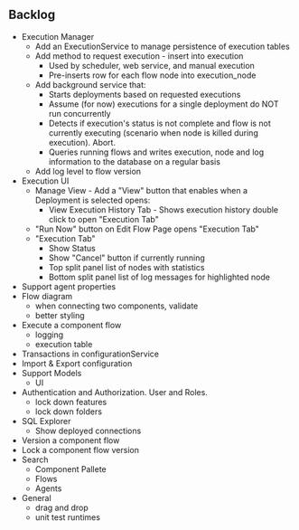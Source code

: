 ## Backlog

- Execution Manager
  - Add an ExecutionService to manage persistence of execution tables
  - Add method to request execution - insert into execution
    - Used by scheduler, web service, and manual execution
    - Pre-inserts row for each flow node into execution_node
  - Add background service that:
    - Starts deployments based on requested executions
    - Assume (for now) executions for a single deployment do NOT run concurrently
    - Detects if execution's status is not complete and flow is not currently executing (scenario when node is killed during execution).  Abort.
    - Queries running flows and writes execution, node and log information to the database on a regular basis
  - Add log level to flow version
- Execution UI
    - Manage View - Add a "View" button that enables when a Deployment is selected opens:
      - View Execution History Tab - Shows execution history double click to open "Execution Tab"
    - "Run Now" button on Edit Flow Page opens "Execution Tab"
    - "Execution Tab"
      - Show Status
      - Show "Cancel" button if currently running
      - Top split panel list of nodes with statistics
      - Bottom split panel list of log messages for highlighted node  
- Support agent properties
- Flow diagram
  - when connecting two components, validate
  - better styling
- Execute a component flow
  - logging
  - execution table
- Transactions in configurationService
- Import & Export configuration
- Support Models
  - UI
- Authentication and Authorization. User and Roles.
  - lock down features
  - lock down folders
- SQL Explorer
  - Show deployed connections
- Version a component flow
- Lock a component flow version
- Search
  - Component Pallete
  - Flows
  - Agents
- General
  - drag and drop
  - unit test runtimes
